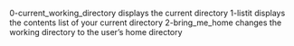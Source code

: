 0-current_working_directory displays the current directory
1-listit displays  the contents list of your current directory
2-bring_me_home  changes the working directory to the user’s home directory

